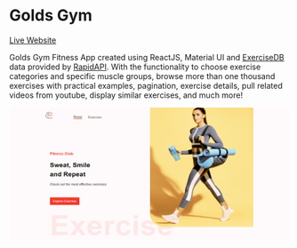 Golds Gym
=========  

[Live Website](https://utkarsh-golds-gym.netlify.app/)

Golds Gym Fitness App created using ReactJS, Material UI and [ExerciseDB](https://rapidapi.com/justin-WFnsXH_t6/api/exercisedb/) data provided by [RapidAPI](https://rapidapi.com/hub). With the functionality to choose exercise categories and specific muscle groups, browse more than one thousand exercises with practical examples, pagination, exercise details, pull related videos from youtube, display similar exercises, and much more!  

![Main Page](./assets/main-page.png)
